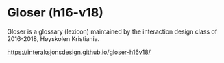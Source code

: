 # Gloser (h16-v18)

Gloser is a glossary (lexicon) maintained by the interaction design class of 2016-2018, Høyskolen Kristiania.

https://interaksjonsdesign.github.io/gloser-h16v18/